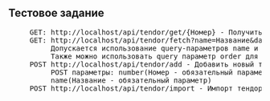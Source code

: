 <h2>Тестовое задание</h2>
<pre>
     GET: http://localhost/api/tendor/get/{Номер} - Получить тендор по ноиеру.
     GET: http://localhost/api/tendor/fetch?name=Название&date=05.11.2022&order=desc - Получить список всех тендоров.
          Допускается использование query-параметров name и date для фильтрации по названию и дате соответственно.
          Также можно использовать query параметр order для сортировки по дате изменеия. Значения: asc и desc. По умолчанию asc.
     POST http://localhost/api/tendor/add - Добавить новый тендор.
          POST параметры: number(Номер - обязательный параметр), status (Статус- имеет варианты 'Открыто', 'Закрыто', 'Отменено' - значение по умолчанию 'Открыто'), 
          name(Название - обязательный параметр)
     POST http://localhost/api/tendor/import - Импорт тендоров из CSV файла. Формат файда как test_task_data.csv
</pre>
